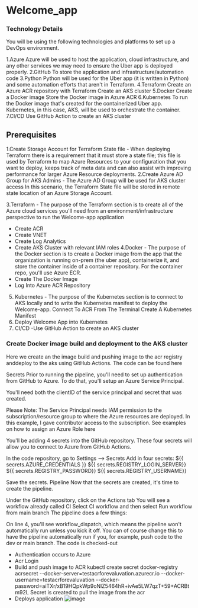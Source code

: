 # Welcome_app
### Technology Details
You will be using the following technologies and platforms to set up a DevOps environment.

1.Azure
Azure will be used to host the application, cloud infrastructure, and any other services we may need to ensure the Uber app is deployed properly.
2.GitHub
To store the application and infrastructure/automation code
3.Python
Python will be used for the Uber app (it is written in Python) and some automation efforts that aren't in Terraform.
4.Terraform
Create an Azure ACR repository with Terraform
Create an AKS cluster
5.Docker
Create a Docker image
Store the Docker image in Azure ACR
6.Kubernetes
To run the Docker image that's created for the containerized Uber app. Kubernetes, in this case, AKS, will be used to orchestrate the container.
7.CI/CD
Use GitHub Action to create an AKS cluster

## Prerequisites
1.Create Storage Account for Terraform State file - When deploying Terraform there is a requirement that it must store a state file; this file is used by Terraform to map Azure Resources to your configuration that you want to deploy, keeps track of meta data and can also assist with improving performance for larger Azure Resource deployments.
2.Create Azure AD Group for AKS Admins - The Azure AD Group will be used for AKS cluster access
In this scenario, the Terraform State file will be stored in remote state location of an Azure Storage Account.

3.Terraform - The purpose of the Terraform section is to create all of the Azure cloud services you'll need from an environment/infrastructure perspective to run the Welcome-app application

- Create ACR
- Create VNET
- Create Log Analytics
- Create AKS Cluster with relevant IAM roles
  4.Docker - The purpose of the Docker section is to create a Docker image from the app that the organization is running on-prem (the uber app), containerize it, and store the container inside of a container repository. For the container repo, you'll use Azure ECR.
 - Create The Docker Image
  - Log Into Azure ACR Repository
5. Kubernetes - The purpose of the Kubernetes section is to connect to AKS locally and to write the Kubernetes manifest to deploy the Welcome-app.
    Connect To ACR From The Terminal
    Create A Kubernetes Manifest
6. Deploy Welcome App into Kubernetes
7. CI/CD
  -Use GitHub Action to create an AKS cluster

### Create Docker image build and deployment to the AKS cluster
Here we create an the image build and pushing image to the acr registry anddeploy to the aks  using GitHub Actions. The code can be found here

Secrets
Prior to running the pipeline, you'll need to set up authentication from GitHub to Azure. To do that, you'll setup an Azure Service Principal.

You'll need both the clientID of the service principal and secret that was created.

Please Note: The Service Principal needs IAM permission to the subscription/resource group to where the Azure resources are deployed. In this example, I gave contributor access to the subscription. See examples on how to assign an Azure Role here

You'll be adding 4 secrets into the GitHub repository. These four secrets will allow you to connect to Azure from GitHub Actions.

In the code repository, go to Settings --> Secrets
Add in four secrets:
${{ secrets.AZURE_CREDENTIALS }}
${{ secrets.REGISTRY_LOGIN_SERVER}}
${{ secrets.REGISTRY_PASSWORD}}
${{ secrets.REGISTRY_USERNAME}}

Save the secrets.
Pipeline
Now that the secrets are created, it's time to create the pipeline.

Under the GitHub repository, click on the Actions tab
You will see a workflow already called CI
Select CI workflow and then select Run workflow from main branch
The pipeline does a few things:

On line 4, you'll see workflow_dispatch, which means the pipeline won't automatically run unless you kick it off. You can of course change this to have the pipeline automatically run if you, for example, push code to the dev or main branch.
The code is checked-out
- Authentication occurs to Azure
- Acr Login
- Build and push image to ACR
kubectl create secret docker-registry acrsecret --docker-server=testacrforevaluvation.azurecr.io --docker-username=testacrforevaluvation --docker-password=aiTXr/xB19HQpkWp9oNlZ5464hR+ivAe5LW7qzT+59+ACRBtm92L
Secret is created to pull the image from the acr
- Deploys application
![image](https://github.com/dhanyapvarghese/Welcome_app/assets/43697021/41b98400-d551-43d6-a152-9af818781413)




